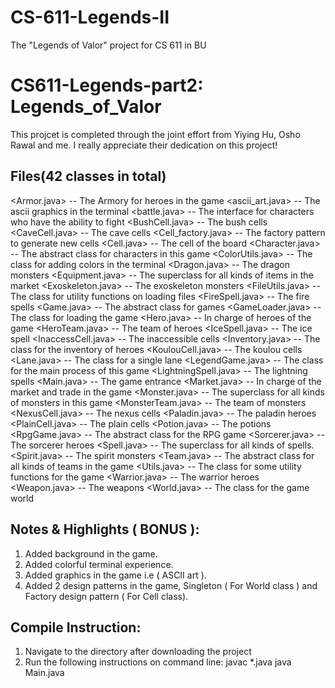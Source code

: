 # CS-611-Legends-II
The "Legends of Valor" project for CS 611 in BU

# CS611-Legends-part2: Legends_of_Valor
This projcet is completed through the joint effort from Yiying Hu, Osho Rawal and me. 
I really appreciate their dedication on this project!

Files(42 classes in total)
-------------------------------------------------------------------------------------------------
<Armor.java> -- The Armory for heroes in the game
<ascii_art.java> -- The ascii graphics in the terminal
<battle.java> -- The interface for characters who have the ability to fight
<BushCell.java> -- The bush cells
<CaveCell.java> -- The cave cells
<Cell_factory.java> -- The factory pattern to generate new cells
<Cell.java> -- The cell of the board
<Character.java> -- The abstract class for characters in this game
<ColorUtils.java> -- The class for adding colors in the terminal
<Dragon.java> -- The dragon monsters
<Equipment.java> -- The superclass for all kinds of items in the market
<Exoskeleton.java> -- The exoskeleton monsters
<FileUtils.java> -- The class for utility functions on loading files
<FireSpell.java> -- The fire spells
<Game.java> -- The abstract class for games
<GameLoader.java> -- The class for loading the game
<Hero.java> -- In charge of heroes of the game
<HeroTeam.java> -- The team of heroes
<IceSpell.java> -- The ice spell
<InaccessCell.java> -- The inaccessible cells
<Inventory.java> -- The class for the inventory of heroes
<KoulouCell.java> -- The koulou cells
<Lane.java> -- The class for a single lane
<LegendGame.java> -- The class for the main process of this game
<LightningSpell.java> -- The lightning spells
<Main.java> -- The game entrance
<Market.java> -- In charge of the market and trade in the game
<Monster.java> -- The superclass for all kinds of monsters in this game
<MonsterTeam.java> -- The team of monsters
<NexusCell.java> -- The nexus cells
<Paladin.java> -- The paladin heroes
<PlainCell.java> -- The plain cells
<Potion.java> -- The potions
<RpgGame.java> -- The abstract class for the RPG game
<Sorcerer.java> -- The sorcerer heroes
<Spell.java> -- The superclass for all kinds of spells.
<Spirit.java> -- The spirit monsters
<Team.java> -- The abstract class for all kinds of teams in the game
<Utils.java> -- The class for some utility functions for the game
<Warrior.java> -- The warrior heroes
<Weapon.java> -- The weapons
<World.java> -- The class for the game world


Notes & Highlights ( BONUS ):
-------------------------------------------------------------------------------------------------
1. Added background in the game.
2. Added colorful terminal experience.
3. Added graphics in the game i.e ( ASCII art ).
4. Added 2 design patterns in the game,  Singleton ( For World class ) and Factory design pattern ( For Cell class).


Compile Instruction:
-------------------------------------------------------------------------------------------------
1. Navigate to the directory after downloading the project
2. Run the following instructions on command line:
	javac *.java
	java Main.java




















